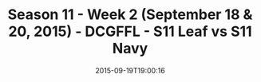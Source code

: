 ---
title: Season 11 - Week 2 (September 18 & 20, 2015) - DCGFFL - S11 Leaf vs S11 Navy
teams-score:
- team: _teams/s11-leaf.md
  score: 39
- team: _teams/s11-navy.md
  score: 20
mvp: Brian Donohoe (Leaf), Christian Smith (Navy)
game-ball: ''
season: 11
week: 2
date: '2015-09-19T19:00:16'
pageid: season-xi-week-2-925-vs-933
---